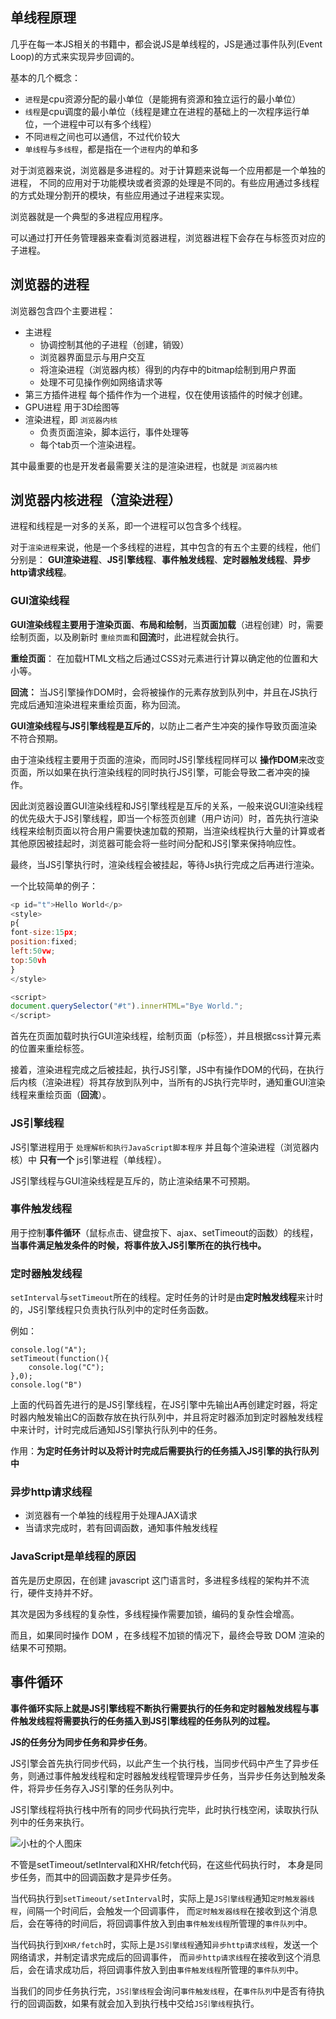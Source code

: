 ## 单线程原理

几乎在每一本JS相关的书籍中，都会说JS是单线程的，JS是通过事件队列(Event Loop)的方式来实现异步回调的。 

基本的几个概念：
- `进程`是cpu资源分配的最小单位（是能拥有资源和独立运行的最小单位）
- `线程`是cpu调度的最小单位（线程是建立在进程的基础上的一次程序运行单位，一个进程中可以有多个线程）
- 不同`进程`之间也可以通信，不过代价较大
- `单线程`与`多线程`，都是指在一个`进程`内的单和多

对于浏览器来说，浏览器是多进程的。对于计算题来说每一个应用都是一个单独的进程，
不同的应用对于功能模块或者资源的处理是不同的。有些应用通过多线程的方式处理分割开的模块，有些应用通过子进程来实现。

浏览器就是一个典型的多进程应用程序。

可以通过打开任务管理器来查看浏览器进程，浏览器进程下会存在与标签页对应的子进程。

## 浏览器的进程
浏览器包含四个主要进程：

- 主进程
	- 协调控制其他的子进程（创建，销毁）
	- 浏览器界面显示与用户交互
	- 将渲染进程（浏览器内核）得到的内存中的bitmap绘制到用户界面
	- 处理不可见操作例如网络请求等
- 第三方插件进程
	 每个插件作为一个进程，仅在使用该插件的时候才创建。
- GPU进程
	 用于3D绘图等
- 渲染进程，即 `浏览器内核`
	- 负责页面渲染，脚本运行，事件处理等
	- 每个tab页一个渲染进程。

其中最重要的也是开发者最需要关注的是渲染进程，也就是 `浏览器内核`


## 浏览器内核进程（渲染进程）

进程和线程是一对多的关系，即一个进程可以包含多个线程。

对于`渲染进程`来说，他是一个多线程的进程，其中包含的有五个主要的线程，他们分别是：
**GUI渲染进程**、**JS引擎线程**、**事件触发线程**、**定时器触发线程**、**异步http请求线程**。

### GUI渲染线程

**GUI渲染线程主要用于渲染页面**、**布局和绘制**，当**页面加载**（进程创建）时，需要绘制页面，以及刷新时 `重绘页面`和**回流**时，此进程就会执行。

**重绘页面**：
	在加载HTML文档之后通过CSS对元素进行计算以确定他的位置和大小等。

**回流：**
	当JS引擎操作DOM时，会将被操作的元素存放到队列中，并且在JS执行完成后通知渲染进程来重绘页面，称为回流。

**GUI渲染线程与JS引擎线程是互斥的**，以防止二者产生冲突的操作导致页面渲染不符合预期。

由于渲染线程主要用于页面的渲染，而同时JS引擎线程同样可以 **操作DOM**来改变页面，所以如果在执行渲染线程的同时执行JS引擎，可能会导致二者冲突的操作。

因此浏览器设置GUI渲染线程和JS引擎线程是互斥的关系，一般来说GUI渲染线程的优先级大于JS引擎线程，即当一个标签页创建（用户访问）时，首先执行渲染线程来绘制页面以符合用户需要快速加载的预期，当渲染线程执行大量的计算或者其他原因被挂起时，浏览器可能会将一些时间分配和JS引擎来保持响应性。

最终，当JS引擎执行时，渲染线程会被挂起，等待Js执行完成之后再进行渲染。

一个比较简单的例子：
```JavaScript
<p id="t">Hello World</p>
<style>
p{
font-size:15px;
position:fixed;
left:50vw;
top:50vh
}
</style>

<script>
document.querySelector("#t").innerHTML="Bye World.";
</script>
```


首先在页面加载时执行GUI渲染线程，绘制页面（p标签），并且根据css计算元素的位置来重绘标签。

接着，渲染进程完成之后被挂起，执行JS引擎，JS中有操作DOM的代码，在执行后内核（渲染进程）将其存放到队列中，当所有的JS执行完毕时，通知重GUI渲染线程来重绘页面（**回流**）。


### JS引擎线程

JS引擎进程用于 `处理解析和执行JavaScript脚本程序` 并且每个渲染进程（浏览器内核）中 **只有一个** js引擎进程（单线程）。 

JS引擎线程与GUI渲染线程是互斥的，防止渲染结果不可预期。


### 事件触发线程

用于控制**事件循环**（鼠标点击、键盘按下、ajax、setTimeout的函数）的线程，**当事件满足触发条件的时候，将事件放入JS引擎所在的执行栈中。**


### 定时器触发线程

`setInterval`与`setTimeout`所在的线程。定时任务的计时是由**定时触发线程**来计时的，JS引擎线程只负责执行队列中的定时任务函数。

例如：
```
console.log("A");
setTimeout(function(){
	console.log("C");
},0);
console.log("B")
```

上面的代码首先进行的是JS引擎线程，在JS引擎中先输出A再创建定时器，将定时器内触发输出C的函数存放在执行队列中，并且将定时器添加到定时器触发线程中来计时，计时完成后通知JS引擎执行队列中的任务。

作用：**为定时任务计时以及将计时完成后需要执行的任务插入JS引擎的执行队列中**

### 异步http请求线程

- 浏览器有一个单独的线程用于处理AJAX请求
- 当请求完成时，若有回调函数，通知事件触发线程



### JavaScript是单线程的原因

首先是历史原因，在创建 javascript 这门语言时，多进程多线程的架构并不流行，硬件支持并不好。

其次是因为多线程的复杂性，多线程操作需要加锁，编码的复杂性会增高。

而且，如果同时操作 DOM ，在多线程不加锁的情况下，最终会导致 DOM 渲染的结果不可预期。


## 事件循环

**事件循环实际上就是JS引擎线程不断执行需要执行的任务和定时器触发线程与事件触发线程将需要执行的任务插入到JS引擎线程的任务队列的过程。**

**JS的任务分为同步任务和异步任务**。

JS引擎会首先执行同步代码，以此产生一个执行栈，当同步代码中产生了异步任务，则通过事件触发线程和定时器触发线程管理异步任务，当异步任务达到触发条件，将异步任务存入JS引擎的任务队列中。

JS引擎线程将执行栈中所有的同步代码执行完毕，此时执行栈空闲，读取执行队列中的任务来执行。

![小杜的个人图床](http://src.xiaodu0.com/2024/02/27/3f723a4b59a1aac05f2d24ed80330f56.png)

不管是setTimeout/setInterval和XHR/fetch代码，在这些代码执行时， 本身是同步任务，而其中的回调函数才是异步任务。

当代码执行到`setTimeout/setInterval`时，实际上是`JS引擎线程`通知`定时触发器线程`，间隔一个时间后，会触发一个回调事件， 而`定时触发器线程`在接收到这个消息后，会在等待的时间后，将回调事件放入到由`事件触发线程`所管理的`事件队列`中。

当代码执行到`XHR/fetch`时，实际上是`JS引擎线程`通知`异步http请求线程`，发送一个网络请求，并制定请求完成后的回调事件， 而`异步http请求线程`在接收到这个消息后，会在请求成功后，将回调事件放入到由`事件触发线程`所管理的`事件队列`中。

当我们的同步任务执行完，`JS引擎线程`会询问`事件触发线程`，在`事件队列`中是否有待执行的回调函数，如果有就会加入到执行栈中交给`JS引擎线程`执行。

